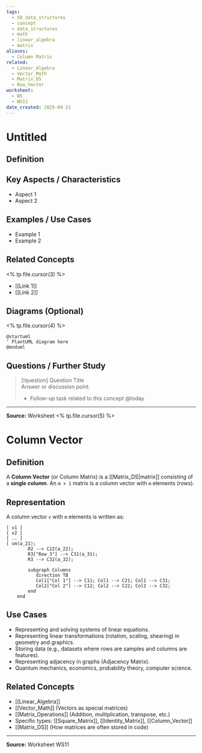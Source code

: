 ```yaml
---
tags:
  - 50_data_structures
  - concept
  - data_structures
  - math
  - linear_algebra
  - matrix
aliases:
  - Column Matrix
related:
  - Linear_Algebra
  - Vector_Math
  - Matrix_DS
  - Row_Vector
worksheet:
  - WS
  - WS11
date_created: 2025-04-21
---
```

# Untitled

## Definition



## Key Aspects / Characteristics

- Aspect 1
- Aspect 2

## Examples / Use Cases

- Example 1
- Example 2

## Related Concepts
<% tp.file.cursor(3) %>
- [[Link 1]]
- [[Link 2]]

## Diagrams (Optional)
<% tp.file.cursor(4) %>

```puml
@startuml
' PlantUML diagram here
@enduml
```

## Questions / Further Study

> [!question] Question Title  
> Answer or discussion point.
> 
> - Follow-up task related to this concept @today
>     

---

**Source:** Worksheet <% tp.file.cursor(5) %>

# Column Vector

## Definition

A **Column Vector** (or Column Matrix) is a [[Matrix_DS|matrix]] consisting of a **single column**. An `m × 1` matrix is a column vector with `m` elements (rows).

## Representation

A column vector `v` with `m` elements is written as:
```
[ v1 ]
[ v2 ]
[ .. ]
[ vm(a_21);
        R2 --> C22(a_22);
        R3["Row 3"] --> C31(a_31);
        R3 --> C32(a_32);

        subgraph Columns
           direction TB
           Col1["Col 1"] --> C11; Col1 --> C21; Col1 --> C31;
           Col2["Col 2"] --> C12; Col2 --> C22; Col2 --> C32;
        end
    end
```

## Use Cases

- Representing and solving systems of linear equations.
- Representing linear transformations (rotation, scaling, shearing) in geometry and graphics.
- Storing data (e.g., datasets where rows are samples and columns are features).
- Representing adjacency in graphs (Adjacency Matrix).
- Quantum mechanics, economics, probability theory, computer science.

## Related Concepts
- [[Linear_Algebra]]
- [[Vector_Math]] (Vectors as special matrices)
- [[Matrix_Operations]] (Addition, multiplication, transpose, etc.)
- Specific types: [[Square_Matrix]], [[Identity_Matrix]], [[Column_Vector]]
- [[Matrix_DS]] (How matrices are often stored in code)

---
**Source:** Worksheet WS11
